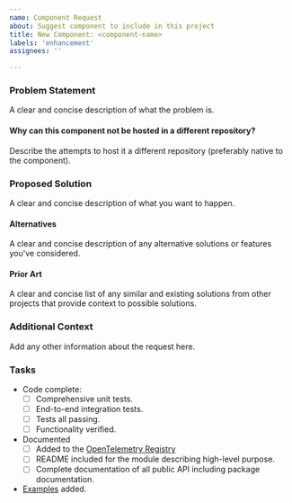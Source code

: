 ```yaml
---
name: Component Request
about: Suggest component to include in this project
title: New Component: <component-name>
labels: 'enhancement'
assignees: ''

---
```


### Problem Statement

A clear and concise description of what the problem is.

#### Why can this component not be hosted in a different repository?

Describe the attempts to host it a different repository (preferably native to the component).

### Proposed Solution

A clear and concise description of what you want to happen.

#### Alternatives

A clear and concise description of any alternative solutions or features you've considered.

#### Prior Art

A clear and concise list of any similar and existing solutions from other projects that provide context to possible solutions.

### Additional Context

Add any other information about the request here.

### Tasks

- Code complete:
  - [ ] Comprehensive unit tests.
  - [ ] End-to-end integration tests.
  - [ ] Tests all passing.
  - [ ] Functionality verified.
- Documented
  - [ ] Added to the [OpenTelemetry Registry](https://opentelemetry.io/registry/)
  - [ ] README included for the module describing high-level purpose.
  - [ ] Complete documentation of all public API including package documentation.
- [Examples](https://pkg.go.dev/testing#hdr-Examples) added.
